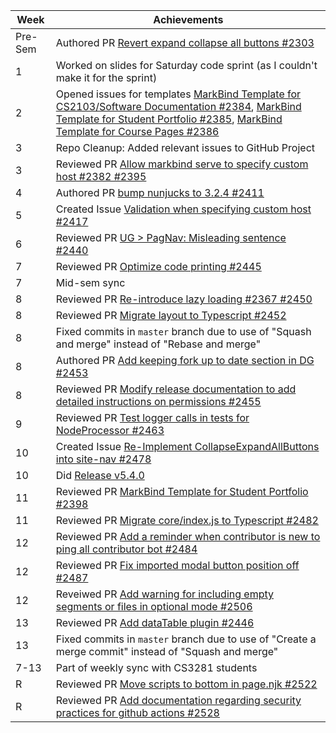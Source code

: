 | Week | Achievements |
| ---- | ------------ |
| Pre-Sem | Authored PR [Revert expand collapse all buttons #2303](https://github.com/MarkBind/markbind/pull/2303) |
| 1 | Worked on slides for Saturday code sprint (as I couldn't make it for the sprint) |
| 2 | Opened issues for templates [MarkBind Template for CS2103/Software Documentation #2384](https://github.com/MarkBind/markbind/issues/2384), [MarkBind Template for Student Portfolio #2385](https://github.com/MarkBind/markbind/issues/2385), [MarkBind Template for Course Pages #2386](https://github.com/MarkBind/markbind/issues/2386) |
| 3 | Repo Cleanup: Added relevant issues to GitHub Project |
| 3 | Reviewed PR [Allow markbind serve to specify custom host #2382 #2395](https://github.com/MarkBind/markbind/pull/2395) |
| 4 | Authored PR [bump nunjucks to 3.2.4 #2411](https://github.com/MarkBind/markbind/pull/2411) |
| 5 | Created Issue [Validation when specifying custom host #2417](https://github.com/MarkBind/markbind/issues/2417) |
| 6 | Reviewed PR [UG > PagNav: Misleading sentence #2440](https://github.com/MarkBind/markbind/pull/2440) |
| 7 | Reviewed PR [Optimize code printing #2445](https://github.com/MarkBind/markbind/pull/2445) |
| 7 | Mid-sem sync |
| 8 | Reviewed PR [Re-introduce lazy loading #2367 #2450](https://github.com/MarkBind/markbind/pull/2450) |
| 8 | Reviewed PR [Migrate layout to Typescript #2452](https://github.com/MarkBind/markbind/pull/2452) |
| 8 | Fixed commits in `master` branch due to use of "Squash and merge" instead of "Rebase and merge" |
| 8 | Authored PR [Add keeping fork up to date section in DG #2453](https://github.com/MarkBind/markbind/pull/2453) |
| 8 | Reviewed PR [Modify release documentation to add detailed instructions on permissions #2455](https://github.com/MarkBind/markbind/pull/2455) |
| 9 | Reviewed PR [Test logger calls in tests for NodeProcessor #2463](https://github.com/MarkBind/markbind/pull/2463) |
| 10 | Created Issue [Re-Implement CollapseExpandAllButtons into site-nav #2478](https://github.com/MarkBind/markbind/issues/2478) |
| 10 | Did [Release v5.4.0](https://github.com/MarkBind/markbind/releases/tag/v5.4.0) |
| 11 | Reviewed PR [MarkBind Template for Student Portfolio #2398](https://github.com/MarkBind/markbind/pull/2398) |
| 11 | Reviewed PR [Migrate core/index.js to Typescript #2482](https://github.com/MarkBind/markbind/pull/2482) |
| 12 | Reviewed PR [Add a reminder when contributor is new to ping all contributor bot #2484](https://github.com/MarkBind/markbind/pull/2484) |
| 12 | Reviewed PR [Fix imported modal button position off #2487](https://github.com/MarkBind/markbind/pull/2487) |
| 12 | Reveiwed PR [Add warning for including empty segments or files in optional mode #2506](https://github.com/MarkBind/markbind/pull/2506) |
| 13 | Reviewed PR [Add dataTable plugin #2446](https://github.com/MarkBind/markbind/pull/2446) |
| 13 | Fixed commits in `master` branch due to use of "Create a merge commit" instead of "Squash and merge" |
| 7-13 | Part of weekly sync with CS3281 students |
| R | Reviewed PR [Move scripts to bottom in page.njk #2522](https://github.com/MarkBind/markbind/pull/2522) |
| R | Reviewed PR [Add documentation regarding security practices for github actions #2528](https://github.com/MarkBind/markbind/pull/2528) |

